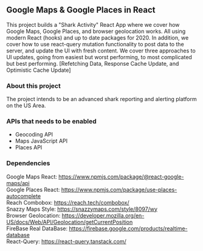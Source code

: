 ## Google Maps & Google Places in React

This project builds a "Shark Activity" React App where we cover how Google Maps, Google Places, 
and browser geolocation works. All using modern React (hooks) and up to date packages for 2020.
In addition, we cover how to use react-query mutation functionality to post data to the server,
and update the UI with fresh content. We cover three approaches to UI updates, going from easiest
but worst performing, to most complicated but best performing. [Refetching Data, Response Cache Update, 
and Optimistic Cache Update]

### About this project
The project intends to be an advanced shark reporting and alerting platform on the US Area.

### APIs that needs to be enabled
- Geocoding API
- Maps JavaScript API
- Places API

### Dependencies
Google Maps React: https://www.npmjs.com/package/@react-google-maps/api <br>
Google Places React: https://www.npmjs.com/package/use-places-autocomplete <br>
Reach Combobox: https://reach.tech/combobox/ <br>
Snazzy Maps Style: https://snazzymaps.com/style/8097/wy <br>
Browser Geolocation: https://developer.mozilla.org/en-US/docs/Web/API/Geolocation/getCurrentPosition <br>
FireBase Real DataBase: https://firebase.google.com/products/realtime-database <br>
React-Query: https://react-query.tanstack.com/ <br>

